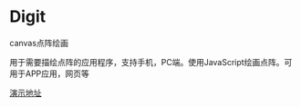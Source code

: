 # Digit
 canvas点阵绘画

用于需要描绘点阵的应用程序，支持手机，PC端。使用JavaScript绘画点阵。可用于APP应用，网页等

[演示地址](https://lumnca.github.io/Digit/index.html)
